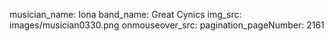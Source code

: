 musician_name: Iona
band_name: Great Cynics
img_src: images/musician0330.png
onmouseover_src: 
pagination_pageNumber: 2161